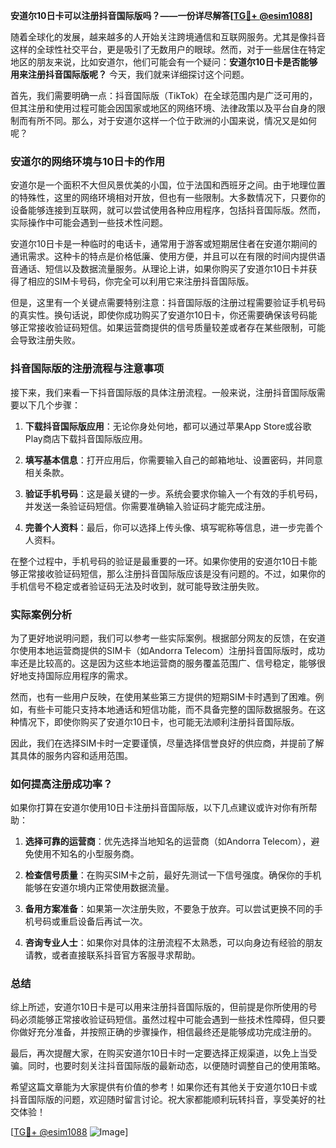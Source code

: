 **安道尔10日卡可以注册抖音国际版吗？——一份详尽解答[[TG💪+ @esim1088](https://t.me/s/esim1088)]**

随着全球化的发展，越来越多的人开始关注跨境通信和互联网服务。尤其是像抖音这样的全球性社交平台，更是吸引了无数用户的眼球。然而，对于一些居住在特定地区的朋友来说，比如安道尔，他们可能会有一个疑问：**安道尔10日卡是否能够用来注册抖音国际版呢？** 今天，我们就来详细探讨这个问题。

首先，我们需要明确一点：抖音国际版（TikTok）在全球范围内是广泛可用的，但其注册和使用过程可能会因国家或地区的网络环境、法律政策以及平台自身的限制而有所不同。那么，对于安道尔这样一个位于欧洲的小国来说，情况又是如何呢？

### 安道尔的网络环境与10日卡的作用

安道尔是一个面积不大但风景优美的小国，位于法国和西班牙之间。由于地理位置的特殊性，这里的网络环境相对开放，但也有一些限制。大多数情况下，只要你的设备能够连接到互联网，就可以尝试使用各种应用程序，包括抖音国际版。然而，实际操作中可能会遇到一些技术性问题。

安道尔10日卡是一种临时的电话卡，通常用于游客或短期居住者在安道尔期间的通讯需求。这种卡的特点是价格低廉、使用方便，并且可以在有限的时间内提供语音通话、短信以及数据流量服务。从理论上讲，如果你购买了安道尔10日卡并获得了相应的SIM卡号码，你完全可以利用它来注册抖音国际版。

但是，这里有一个关键点需要特别注意：抖音国际版的注册过程需要验证手机号码的真实性。换句话说，即使你成功购买了安道尔10日卡，你还需要确保该号码能够正常接收验证码短信。如果运营商提供的信号质量较差或者存在某些限制，可能会导致注册失败。

### 抖音国际版的注册流程与注意事项

接下来，我们来看一下抖音国际版的具体注册流程。一般来说，注册抖音国际版需要以下几个步骤：

1. **下载抖音国际版应用**：无论你身处何地，都可以通过苹果App Store或谷歌Play商店下载抖音国际版应用。
   
2. **填写基本信息**：打开应用后，你需要输入自己的邮箱地址、设置密码，并同意相关条款。

3. **验证手机号码**：这是最关键的一步。系统会要求你输入一个有效的手机号码，并发送一条验证码短信。你需要准确输入验证码才能完成注册。

4. **完善个人资料**：最后，你可以选择上传头像、填写昵称等信息，进一步完善个人资料。

在整个过程中，手机号码的验证是最重要的一环。如果你使用的安道尔10日卡能够正常接收验证码短信，那么注册抖音国际版应该是没有问题的。不过，如果你的手机信号不稳定或者验证码无法及时收到，就可能导致注册失败。

### 实际案例分析

为了更好地说明问题，我们可以参考一些实际案例。根据部分网友的反馈，在安道尔使用本地运营商提供的SIM卡（如Andorra Telecom）注册抖音国际版时，成功率还是比较高的。这是因为这些本地运营商的服务覆盖范围广、信号稳定，能够很好地支持国际应用程序的需求。

然而，也有一些用户反映，在使用某些第三方提供的短期SIM卡时遇到了困难。例如，有些卡可能只支持本地通话和短信功能，而不具备完整的国际数据服务。在这种情况下，即使你购买了安道尔10日卡，也可能无法顺利注册抖音国际版。

因此，我们在选择SIM卡时一定要谨慎，尽量选择信誉良好的供应商，并提前了解其具体的服务内容和适用范围。

### 如何提高注册成功率？

如果你打算在安道尔使用10日卡注册抖音国际版，以下几点建议或许对你有所帮助：

1. **选择可靠的运营商**：优先选择当地知名的运营商（如Andorra Telecom），避免使用不知名的小型服务商。

2. **检查信号质量**：在购买SIM卡之前，最好先测试一下信号强度。确保你的手机能够在安道尔境内正常使用数据流量。

3. **备用方案准备**：如果第一次注册失败，不要急于放弃。可以尝试更换不同的手机号码或重启设备后再试一次。

4. **咨询专业人士**：如果你对具体的注册流程不太熟悉，可以向身边有经验的朋友请教，或者直接联系抖音官方客服寻求帮助。

### 总结

综上所述，安道尔10日卡是可以用来注册抖音国际版的，但前提是你所使用的号码必须能够正常接收验证码短信。虽然过程中可能会遇到一些技术性障碍，但只要你做好充分准备，并按照正确的步骤操作，相信最终还是能够成功完成注册的。

最后，再次提醒大家，在购买安道尔10日卡时一定要选择正规渠道，以免上当受骗。同时，也要时刻关注抖音国际版的最新动态，以便随时调整自己的使用策略。

希望这篇文章能为大家提供有价值的参考！如果你还有其他关于安道尔10日卡或抖音国际版的问题，欢迎随时留言讨论。祝大家都能顺利玩转抖音，享受美好的社交体验！

[[TG💪+ @esim1088](https://t.me/s/esim1088) ![Image](https://i.postimg.cc/4NQfJmqS/Snipaste-2025-05-13-00-14-12.png)]